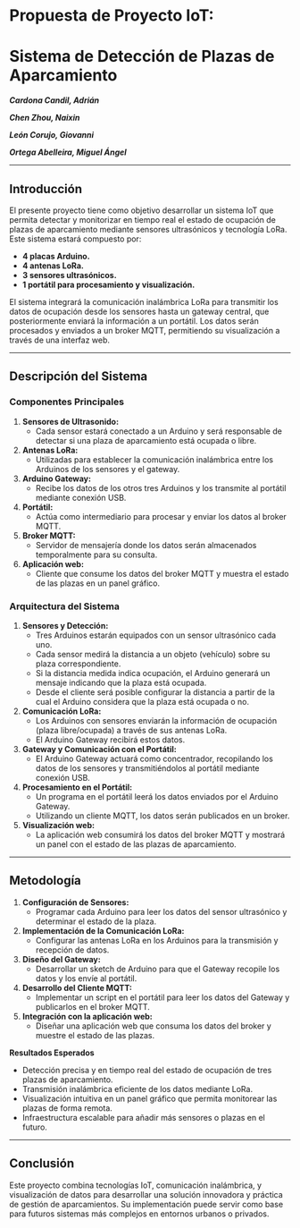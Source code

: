 

# Propuesta de Proyecto IoT: 
# Sistema de Detección de Plazas de Aparcamiento

***Cardona Candil, Adrián***

***Chen Zhou, Naixin***

***León Corujo, Giovanni***

***Ortega Abelleira, Miguel Ángel***

---
## Introducción

El presente proyecto tiene como objetivo desarrollar un sistema IoT que permita detectar y monitorizar en tiempo real el estado de ocupación de plazas de aparcamiento mediante sensores ultrasónicos y tecnología LoRa. Este sistema estará compuesto por:

- **4 placas Arduino.**
- **4 antenas LoRa.**
- **3 sensores ultrasónicos.**
- **1 portátil para procesamiento y visualización.**

El sistema integrará la comunicación inalámbrica LoRa para transmitir los datos de ocupación desde los sensores hasta un gateway central, que posteriormente enviará la información a un portátil. Los datos serán procesados y enviados a un broker MQTT, permitiendo su visualización a través de una interfaz web.

---

## Descripción del Sistema

### Componentes Principales

1. **Sensores de Ultrasonido:**
    * Cada sensor estará conectado a un Arduino y será responsable de detectar si una plaza de aparcamiento está ocupada o libre.
2. **Antenas LoRa:**
    * Utilizadas para establecer la comunicación inalámbrica entre los Arduinos de los sensores y el gateway.
3. **Arduino Gateway:**
    * Recibe los datos de los otros tres Arduinos y los transmite al portátil mediante conexión USB.
4. **Portátil:**
    * Actúa como intermediario para procesar y enviar los datos al broker MQTT.
5. **Broker MQTT:**
    * Servidor de mensajería donde los datos serán almacenados temporalmente para su consulta.
6. **Aplicación web:**
    * Cliente que consume los datos del broker MQTT y muestra el estado de las plazas en un panel gráfico.

### Arquitectura del Sistema

1. **Sensores y Detección:**
    * Tres Arduinos estarán equipados con un sensor ultrasónico cada uno.
    * Cada sensor medirá la distancia a un objeto (vehículo) sobre su plaza correspondiente.
    * Si la distancia medida indica ocupación, el Arduino generará un mensaje indicando que la plaza está ocupada.
    * Desde el cliente será posible configurar la distancia a partir de la cual el Arduino considera que la plaza está ocupada o no.
2. **Comunicación LoRa:**
    * Los Arduinos con sensores enviarán la información de ocupación (plaza libre/ocupada) a través de sus antenas LoRa.
    * El Arduino Gateway recibirá estos datos.
3. **Gateway y Comunicación con el Portátil:**
    * El Arduino Gateway actuará como concentrador, recopilando los datos de los sensores y transmitiéndolos al portátil mediante conexión USB.
4. **Procesamiento en el Portátil:**
    * Un programa en el portátil leerá los datos enviados por el Arduino Gateway.
    * Utilizando un cliente MQTT, los datos serán publicados en un broker.
5. **Visualización web:**
    * La aplicación web consumirá los datos del broker MQTT y mostrará un panel con el estado de las plazas de aparcamiento.

---
## Metodología

1. **Configuración de Sensores:**
    * Programar cada Arduino para leer los datos del sensor ultrasónico y determinar el estado de la plaza.
2. **Implementación de la Comunicación LoRa:**
    * Configurar las antenas LoRa en los Arduinos para la transmisión y recepción de datos.
3. **Diseño del Gateway:**
    * Desarrollar un sketch de Arduino para que el Gateway recopile los datos y los envíe al portátil.
4. **Desarrollo del Cliente MQTT:**
    * Implementar un script en el portátil para leer los datos del Gateway y publicarlos en el broker MQTT.
5. **Integración con la aplicación web:**
    * Diseñar una aplicación web que consuma los datos del broker y muestre el estado de las plazas.

**Resultados Esperados**

- Detección precisa y en tiempo real del estado de ocupación de tres plazas de aparcamiento.
- Transmisión inalámbrica eficiente de los datos mediante LoRa.
- Visualización intuitiva en un panel gráfico que permita monitorear las plazas de forma remota.
- Infraestructura escalable para añadir más sensores o plazas en el futuro.

---
## Conclusión

Este proyecto combina tecnologías IoT, comunicación inalámbrica, y visualización de datos para desarrollar una solución innovadora y práctica de gestión de aparcamientos. Su implementación puede servir como base para futuros sistemas más complejos en entornos urbanos o privados.
